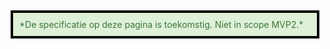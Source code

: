 <div style="margin: 5px; padding: 10px; color: #3c763d; background-color: #dff0d8; border: 4px solid black;">
*De specificatie op deze pagina is toekomstig. Niet in scope MVP2.*
</div>